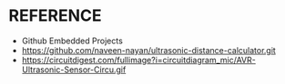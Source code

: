 
# REFERENCE

* Github Embedded Projects
* https://github.com/naveen-nayan/ultrasonic-distance-calculator.git
* https://circuitdigest.com/fullimage?i=circuitdiagram_mic/AVR-Ultrasonic-Sensor-Circu.gif
